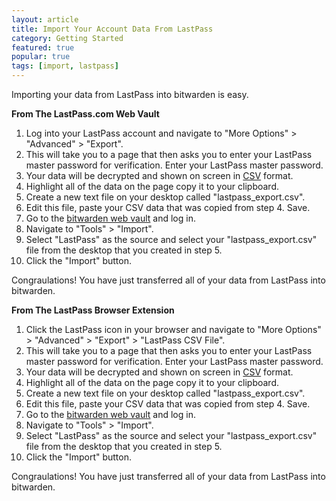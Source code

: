 ```yaml
---
layout: article
title: Import Your Account Data From LastPass
category: Getting Started
featured: true
popular: true
tags: [import, lastpass]
---
```


Importing your data from LastPass into bitwarden is easy. 

**From The LastPass.com Web Vault**

1. Log into your LastPass account and navigate to "More Options" > "Advanced" > "Export". 
2. This will take you to a page that then asks you to enter your LastPass master password for verification.
   Enter your LastPass master password.
3. Your data will be decrypted and shown on screen in [CSV][csv] format.
4. Highlight all of the data on the page copy it to your clipboard.
5. Create a new text file on your desktop called "lastpass_export.csv".
6. Edit this file, paste your CSV data that was copied from step 4. Save.
7. Go to the [bitwarden web vault][bitwarden-vault] and log in.
8. Navigate to "Tools" > "Import".
9. Select "LastPass" as the source and select your "lastpass_export.csv" file from the desktop that you created in step 5.
10. Click the "Import" button.

Congraulations! You have just transferred all of your data from LastPass into bitwarden.

**From The LastPass Browser Extension**

1. Click the LastPass icon in your browser and navigate to "More Options" > "Advanced" > "Export" > "LastPass CSV File".
2. This will take you to a page that then asks you to enter your LastPass master password for verification.
   Enter your LastPass master password.
3. Your data will be decrypted and shown on screen in [CSV][csv] format.
4. Highlight all of the data on the page copy it to your clipboard.
5. Create a new text file on your desktop called "lastpass_export.csv".
6. Edit this file, paste your CSV data that was copied from step 4. Save.
7. Go to the [bitwarden web vault][bitwarden-vault] and log in.
8. Navigate to "Tools" > "Import".
9. Select "LastPass" as the source and select your "lastpass_export.csv" file from the desktop that you created in step 5.
10. Click the "Import" button.

Congraulations! You have just transferred all of your data from LastPass into bitwarden.

[csv]: https://en.wikipedia.org/wiki/Comma-separated_values
[bitwarden-vault]: https://vault.bitwarden.com
